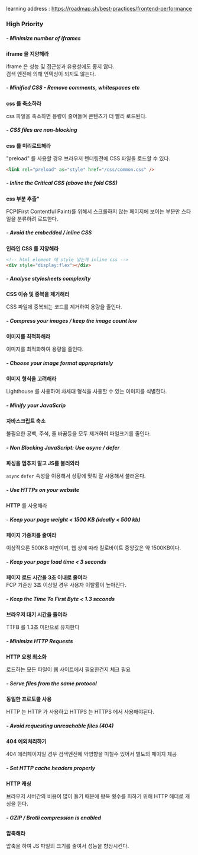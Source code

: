 learning address : https://roadmap.sh/best-practices/frontend-performance

### High Priority

##### - Minimize number of iframes

**iframe 을 지양해라**

iframe 은 성능 및 접근성과 유용성에도 좋지 않다.  
검색 엔진에 의해 인덱싱이 되지도 않는다.

##### - Minified CSS - Remove comments, whitespaces etc

**css 를 축소하라**

css 파일을 축소하면 용량이 줄어들며 콘텐츠가 더 빨리 로드된다.

##### - CSS files are non-blocking

**css 를 미리로드해라**

"preload" 를 사용할 경우 브라우저 렌더링전에 CSS 파일을 로드할 수 있다.

```html
<link rel="preload" as="style" href="/css/common.css" />
```

##### - Inline the Critical CSS (above the fold CSS)

**css 부분 추출"**

FCP(First Contentful Paint)를 위해서 스크롤하지 않는 페이지에 보이는 부분만 스타일을 분류하려 로드한다.

##### - Avoid the embedded / inline CSS

**인라인 CSS 를 지양해라**

```html
<!-- html element 에 style 넣는게 inline css -->
<div style="display:flex"></div>
```

##### - Analyse stylesheets complexity

**CSS 이슈 및 중복을 제거해라**

CSS 파일에 중복되는 코드를 제거하여 용량을 줄인다.

##### - Compress your images / keep the image count low

**이미지를 최적화해라**

이미지를 최적화하여 용량을 줄인다.

##### - Choose your image format appropriately

**이미지 형식을 고려해라**

Lighthouse 를 사용하여 차세대 형식을 사용할 수 있는 이미지를 식별한다.

##### - Minify your JavaScrip

**자바스크립트 축소**

불필요한 공백, 주석, 줄 바꿈등을 모두 제거하여 파일크기를 줄인다.

##### - Non Blocking JavaScript: Use async / defer

**파싱을 멈추지 말고 JS를 불러와라**

`async` `defer` 속성을 이용해서 상황에 맞춰 잘 사용해서 불러온다.

##### - Use HTTPs on your website

**HTTP** 를 사용해라

##### - Keep your page weight < 1500 KB (ideally < 500 kb)

**페이지 가중치를 줄여라**

이상적으론 500KB 미만이며, 웹 상에 따라 킬로바이트 중앙값은 약 1500KB이다.

##### - Keep your page load time < 3 seconds

**페이지 로드 시간을 3초 이내로 줄여라**  
FCP 기준상 3초 이상일 경우 사용자 이탈률이 높아진다.

##### - Keep the Time To First Byte < 1.3 seconds

**브라우저 대기 시간을 줄여라**

TTFB 를 1.3초 미만으로 유지한다

##### - Minimize HTTP Requests

**HTTP 요청 최소화**

로드하는 모든 파일이 웹 사이트에서 필요한건지 체크 필요

##### - Serve files from the same protocol

**동일한 프로토콜 사용**

HTTP 는 HTTP 가 사용하고 HTTPS 는 HTTPS 에서 사용해야된다.

##### - Avoid requesting unreachable files (404)

**404 예외처리하기**

404 에러페이지일 경우 검색엔진에 악영향을 미칠수 있어서 별도의 페이지 제공

##### - Set HTTP cache headers properly

**HTTP 캐싱**

브라우저 서버간의 비용이 많이 들기 때문에 왕복 횟수를 피하기 위해 HTTP 헤더로 캐싱을 한다.

##### - GZIP / Brotli compression is enabled

**압축해라**

압축을 하여 JS 파일의 크기를 줄여서 성능을 향상시킨다.
